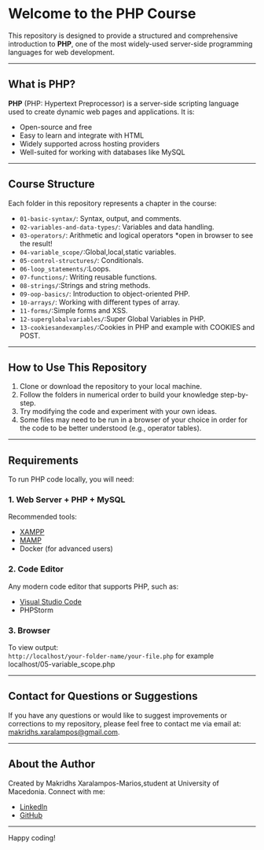 # Welcome to the PHP Course

This repository is designed to provide a structured and comprehensive introduction to **PHP**, one of the most widely-used server-side programming languages for web development.

---

## What is PHP?

**PHP** (PHP: Hypertext Preprocessor) is a server-side scripting language used to create dynamic web pages and applications. It is:
- Open-source and free
- Easy to learn and integrate with HTML
- Widely supported across hosting providers
- Well-suited for working with databases like MySQL

---

## Course Structure

Each folder in this repository represents a chapter in the course:

- `01-basic-syntax/`: Syntax, output, and comments.
- `02-variables-and-data-types/`: Variables and data handling.
- `03-operators/`: Arithmetic and logical operators *open in browser to see the result!
- `04-variable_scope/`:Global,local,static variables.
- `05-control-structures/`: Conditionals.
- `06-loop_statements/`:Loops.
- `07-functions/`: Writing reusable functions.
- `08-strings/`:Strings and string methods.
- `09-oop-basics/`: Introduction to object-oriented PHP.
- `10-arrays/`: Working with different types of array.
- `11-forms/`:Simple forms and XSS.
- `12-superglobalvariables/`:Super Global Variables in PHP.
- `13-cookiesandexamples/`:Cookies in PHP and example with COOKIES and POST.

---

## How to Use This Repository

1. Clone or download the repository to your local machine.
2. Follow the folders in numerical order to build your knowledge step-by-step.
4. Try modifying the code and experiment with your own ideas.
5. Some files may need to be run in a browser of your choice in order for the code to be better understood (e.g., operator tables).

---

## Requirements

To run PHP code locally, you will need:

### 1. Web Server + PHP + MySQL

Recommended tools:
- [XAMPP](https://www.apachefriends.org/index.html)
- [MAMP](https://www.mamp.info/en/)
- Docker (for advanced users)

### 2. Code Editor

Any modern code editor that supports PHP, such as:
- [Visual Studio Code](https://code.visualstudio.com/)
- PHPStorm

### 3. Browser

To view output:  
`http://localhost/your-folder-name/your-file.php`
for example localhost/05-variable_scope.php

---

## Contact for Questions or Suggestions

If you have any questions or would like to suggest improvements or corrections to my repository, please feel free to contact me via email at: makridhs.xaralampos@gmail.com.

---

## About the Author

Created by Makridhs Xaralampos-Marios,student at University of Macedonia.
Connect with me:

- [LinkedIn](https://www.linkedin.com/in/xaralampos-makridhs-5157b8332/)
- [GitHub](https://github.com/Xaralampos-Makridhs)
  
---

Happy coding!
